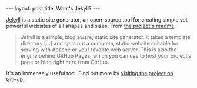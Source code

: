 --- layout: post title: What's Jekyll?  ---

[Jekyll](http://jekyllrb.com) is a static site generator, an open-source tool
for creating simple yet powerful websites of all shapes and sizes. From [the
	project's
	readme](https://github.com/jekyll/jekyll/blob/master/README.markdown):

> Jekyll is a simple, blog aware, static site generator. It takes a template
> directory [...] and spits out a complete, static website suitable for serving
> with Apache or your favorite web server. This is also the engine behind GitHub
> Pages, which you can use to host your project’s page or blog right here from
> GitHub.

It's an immensely useful tool. Find out more by [visiting the project on
GitHub](https://github.com/jekyll/jekyll).
